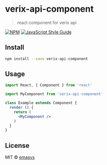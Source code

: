 # verix-api-component

> react component for verix api

[![NPM](https://img.shields.io/npm/v/verix-api-component.svg)](https://www.npmjs.com/package/verix-api-component) [![JavaScript Style Guide](https://img.shields.io/badge/code_style-standard-brightgreen.svg)](https://standardjs.com)

## Install

```bash
npm install --save verix-api-component
```

## Usage

```jsx
import React, { Component } from 'react'

import MyComponent from 'verix-api-component'

class Example extends Component {
  render () {
    return (
      <MyComponent />
    )
  }
}
```

## License

MIT © [emasys](https://github.com/emasys)
